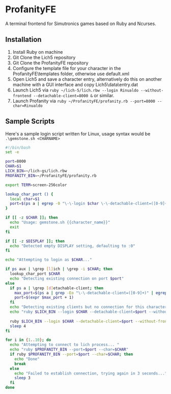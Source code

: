# ProfanityFE
A terminal frontend for Simutronics games based on Ruby and Ncurses.

## Installation
1. Install Ruby on machine
2. Git Clone the Lich5 repository
3. Git Clone the ProfanityFE repository
4. Configure the template file for your character in the ProfanityFE\templates folder, otherwise use default.xml
5. Open Lich5 and save a character entry, alternatively do this on another machine with a GUI interface and copy Lich5\data\entry.dat
6. Launch Lich5 via `ruby ~/lich-5/lich.rbw --login Rinualdo --without-frontend --detachable-client=8000 &` or similar.
7. Launch Profanity via `ruby ~/ProfanityFE/profanity.rb --port=8000 --char=Rinualdo`

## Sample Scripts
Here's a sample login script written for Linux, usage syntax would be `.\gemstone.sh <CHARNAME>`
```bash
#!/bin/bash
set -e

port=8000
CHAR=$1
LICH_BIN=~/lich-gs/lich.rbw
PROFANITY_BIN=~/ProfanityFE/profanity.rb

export TERM=screen-256color

lookup_char_port () {
  local char=$1
  port=$(ps a | egrep -0 "\-\-login $char \-\-detachable-client=([0-9]+)" | egrep -o "[0-9]+" | sort | tail -n1)
}

if [[ -z $CHAR ]]; then
  echo "Usage: gemstone.sh {{character_name}}"
  exit
fi

if [[ -z $DISPLAY ]]; then
  echo "Detected empty DISPLAY setting, defaulting to :0"
fi

echo "Attempting to login as $CHAR..."

if ps aux | \grep [l]ich | \grep -i $CHAR; then
  lookup_char_port $CHAR
  echo "Detecting existing connection on port $port"
else
  if ps a | \grep [d]etachable-client; then
    max_port=$(ps a | grep -Eo "\-\-detachable-client=([0-9]+)" | egrep -o "[0-9]+" | sort | tail -n1)
    port=$(expr $max_port + 1)
  fi
  echo "Detecting existing clients but no connection for this character. Using Port[$port]"
  echo "ruby $LICH_BIN --login $CHAR --detachable-client=$port --without-frontend 2> /dev/null &"
  
  ruby $LICH_BIN --login $CHAR --detachable-client=$port --without-frontend 2> /dev/null &
  sleep 4
fi

for i in {1..10}; do
  echo "Attempting to connect to lich process... "
  echo "ruby $PROFANITY_BIN --port=$port --char=$CHAR"
  if ruby $PROFANITY_BIN --port=$port --char=$CHAR; then
    echo "Done"
    break
  else
    echo "Failed to establish connection, trying again in 3 seconds..."
    sleep 3
  fi
done
```
